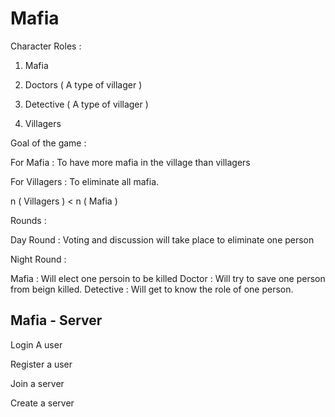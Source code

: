 # Mafia

Character Roles :

1) Mafia

2) Doctors ( A type of villager )

3) Detective ( A type of villager )

4) Villagers


Goal of the game : 

For Mafia : To have more mafia in the village than villagers

For Villagers : To eliminate all mafia.

n ( Villagers ) < n ( Mafia )


Rounds : 

Day Round : Voting and discussion will take place to eliminate one person

Night Round :

  Mafia : Will elect one persoin to be killed
  Doctor : Will try to save one person from beign killed.
  Detective : Will get to know the role of one person.
  
 ## Mafia - Server
 
 Login A user
 
 Register a user
 
 Join a server
 
 Create a server
 
 